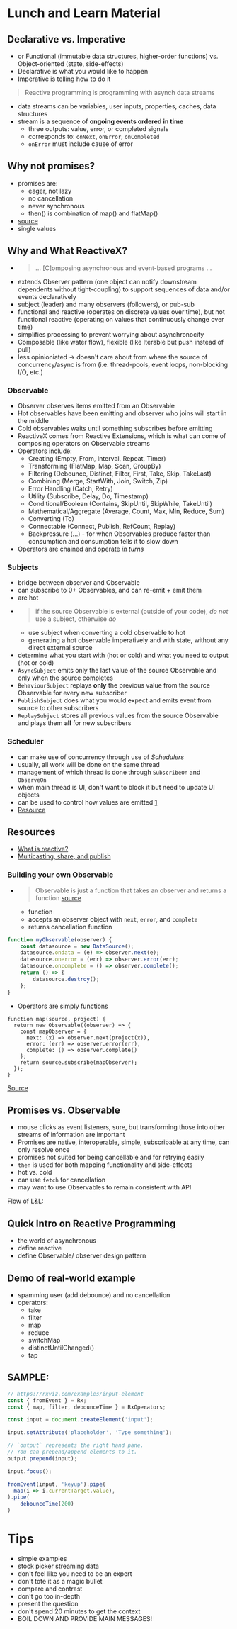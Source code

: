 # Lunch and Learn Material

## Declarative vs. Imperative
- or Functional (immutable data structures, higher-order functions) vs. Object-oriented (state, side-effects)
- Declarative is what you would like to happen
- Imperative is telling how to do it

> Reactive programming is programming with asynch data streams
- data streams can be variables, user inputs, properties, caches, data structures
- stream is a sequence of **ongoing events ordered in time**
    * three outputs: value, error, or completed signals
    * corresponds to: `onNext`, `onError`, `onCompleted`
    * `onError` must include cause of error

## Why not promises?
- promises are:
    * eager, not lazy
    * no cancellation
    * never synchronous
    * then() is combination of map() and flatMap()
- [source](https://staltz.com/promises-are-not-neutral-enough.html)
- single values




## Why and What ReactiveX?
- > ... [C]omposing asynchronous and event-based programs ...
- extends Observer pattern (one object can notify downstream dependents without tight-coupling) to support sequences of data and/or events declaratively
- subject (leader) and many observers (followers), or pub-sub
- functional and reactive (operates on discrete values over time), but not functional reactive (operating on values that continuously change over time)
- simplifies processing to prevent worrying about asynchronocity 
- Composable (like water flow), flexible (like Iterable but push instead of pull)
- less opinioniated -> doesn't care about from where the source of concurrency/async is from (i.e. thread-pools, event loops, non-blocking I/O, etc.)

### Observable
- Observer observes items emitted from an Observable
- Hot observables have been emitting and observer who joins will start in the middle
- Cold observables waits until something subscribes before emitting
- ReactiveX comes from Reactive Extensions, which is what can come of composing operators on Observable streams
- Operators include:
    * Creating (Empty, From, Interval, Repeat, Timer)
    * Transforming (FlatMap, Map, Scan, GroupBy)
    * Filtering (Debounce, Distinct, Filter, First, Take, Skip, TakeLast)
    * Combining (Merge, StartWith, Join, Switch, Zip)
    * Error Handling (Catch, Retry)
    * Utility (Subscribe, Delay, Do, Timestamp) 
    * Conditional/Boolean (Contains, SkipUntil, SkipWhile, TakeUntil)
    * Mathematical/Aggregate (Average, Count, Max, Min, Reduce, Sum)
    * Converting (To)
    * Connectable (Connect, Publish, RefCount, Replay)
    * Backpressure (...) - for when Observables produce faster than consumption and consumption tells it to slow down
- Operators are chained and operate _in turns_

### Subjects
- bridge between observer and Observable
- can subscribe to 0+ Observables, and can re-emit + emit them
- are hot
- > if the source Observable is external (outside of your code), *do not* use a subject, otherwise *do* 
    * use subject when converting a cold observable to hot
    * generating a hot observable imperatively and with state, without any direct external source
- determine what you start with (hot or cold) and what you need to output (hot or cold)
- `AsyncSubject` emits only the last value of the source Observable and only when the source completes
- `BehaviourSubject` replays **only** the previous value from the source Observable for every new subscriber
- `PublishSubject` does what you would expect and emits event from source to other subscribers
- `ReplaySubject` stores all previous values from the source Observable and plays them **all** for new subscribers

### Scheduler
- can make use of concurrency through use of *Schedulers*
- usually, all work will be done on the same thread
- management of which thread is done through `SubscribeOn` and `ObserveOn`
- when main thread is UI, don't want to block it but need to update UI objects 
- can be used to control how values are emitted [1](https://staltz.com/primer-on-rxjs-schedulers.html)
- [Resource](http://www.introtorx.com/Content/v1.0.10621.0/15_SchedulingAndThreading.html)

## Resources
- [What is reactive?](https://gist.github.com/staltz/868e7e9bc2a7b8c1f754)
- [Multicasting, share, and publish](https://blog.angularindepth.com/rxjs-understanding-the-publish-and-share-operators-16ea2f446635)

### Building your own Observable
- > Observable is just a function that takes an observer and returns a function [source](https://medium.com/@benlesh/learning-observable-by-building-observable-d5da57405d87)
    * function 
    * accepts an observer object with `next`, `error`, and `complete`
    * returns cancellation function
```js
function myObservable(observer) {
    const datasource = new DataSource();
    datasource.ondata = (e) => observer.next(e);
    datasource.onerror = (err) => observer.error(err);
    datasource.oncomplete = () => observer.complete();
    return () => {
        datasource.destroy();
    };
}
```
- Operators are simply functions
```JS
function map(source, project) {
  return new Observable((observer) => {
    const mapObserver = {
      next: (x) => observer.next(project(x)),
      error: (err) => observer.error(err),
      complete: () => observer.complete()
    };
    return source.subscribe(mapObserver);
  });
}
```
[Source](https://medium.com/@benlesh/learning-observable-by-building-observable-d5da57405d87)



## Promises vs. Observable
- mouse clicks as event listeners, sure, but transforming those into other streams of information are important
- Promises are native, interoperable, simple, subscribable at any time, can only resolve once
- promises not suited for being cancellable and for retrying easily
- `then` is used for both mapping functionality and side-effects
- hot vs. cold
- can use `fetch` for cancellation
- may want to use Observables to remain consistent with API



Flow of L&L:

## Quick Intro on Reactive Programming
- the world of asynchronous
- define reactive
- define Observable/ observer design pattern

## Demo of real-world example
- spamming user (add debounce) and no cancellation
- operators:
    * take
    * filter
    * map
    * reduce
    * switchMap
    * distinctUntilChanged()
    * tap


## SAMPLE:
```js
// https://rxviz.com/examples/input-element
const { fromEvent } = Rx;
const { map, filter, debounceTime } = RxOperators;

const input = document.createElement('input');

input.setAttribute('placeholder', 'Type something');

// `output` represents the right hand pane.
// You can prepend/append elements to it.
output.prepend(input);

input.focus();

fromEvent(input, 'keyup').pipe(
  map(i => i.currentTarget.value),
).pipe(
	debounceTime(200)
)
```



# Tips
- simple examples
- stock picker streaming data
- don't feel like you need to be an expert
- don't tote it as a magic bullet
- compare and contrast
- don't go too in-depth
- present the question
- don't spend 20 minutes to get the context
- BOIL DOWN AND PROVIDE MAIN MESSAGES!